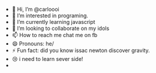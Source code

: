 - 👋 Hi, I’m @carloooi
- 👀 I’m interested in programing.
- 🌱 I’m currently learning javascript
- 💞️ I’m looking to collaborate on my idols
- 📫 How to reach me chat me on fb
- 😄 Pronouns: he/
- ⚡ Fun fact: did you know issac newton discover gravity.
- 😢 i need to learn sever side!
- 
<!---
carloooi/carloooi is a ✨ special ✨ repository because its `README.md` (this file) appears on your GitHub profile.
You can click the Preview link to take a look at your changes.
--->
